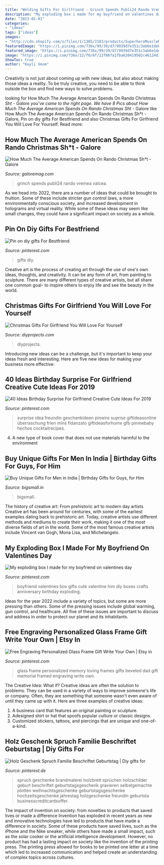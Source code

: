 ```yaml
---
title: "Welding Gifts For Girlfriend - Grinch Spends Publi24 Rando Vremea Valcea"
description: "My exploding box i made for my boyfriend on valentines day"
date: "2023-01-01"
categories:
- "ideas"
tags: ["ideas"]
images:
- "http://cdn.shopify.com/s/files/1/1305/2183/products/SuperheroMuscleMug6_1200x630.jpg?v=1603718910"
featuredImage: "https://i.pinimg.com/736x/99/39/d7/9939d7e351c3ab6e1deb5c339d85eaf7.jpg"
featured_image: "https://i.pinimg.com/736x/99/39/d7/9939d7e351c3ab6e1deb5c339d85eaf7.jpg"
image: "https://i.pinimg.com/736x/22/f0/6f/22f06fa1fba620419502c46124d3233e--boyfriend-gifts-my-boyfriend.jpg"
ShowToc: true
author: "Kayli Veum"
---
```



Creativity is not just about coming up with new ideas, but also about making those ideas a reality. To be truly creative, you need to be able to think outside the box and find new ways to solve problems.

	

		
looking for How Much The Average American Spends On Rando Christmas Sh*t - Galore you've came to the right page. We have 8 Pics about How Much The Average American Spends On Rando Christmas Sh*t - Galore like How Much The Average American Spends On Rando Christmas Sh*t - Galore, Pin on diy gifts For Bestfriend and also Christmas Gifts For Girlfriend You Will Love For Yourself. Read more:
		
    
## How Much The Average American Spends On Rando Christmas Sh*t - Galore

<img loading=lazy src="https://galoremag.com/wp-content/uploads/2016/11/the_grinch_martha_may_galore-1024x576.jpg" onerror="this.onerror=null;this.src='https://tse3.mm.bing.net/th?id=OIP.-Ncj_PnQpkX0rKLLpuueDAHaEK&amp;pid=15.1';" alt="How Much The Average American Spends On Rando Christmas Sh*t - Galore">

_Source: galoremag.com_

>grinch spends publi24 rando vremea valcea. 

	

As we head into 2022, there are a number of ideas that could be brought to fruition. Some of these include stricter gun control laws, a more environmentally conscious society, and increased development in holograms and virtual reality. While some of these ideas may seem like small changes, they could have a significant impact on society as a whole.

    
## Pin On Diy Gifts For Bestfriend

<img loading=lazy src="https://i.pinimg.com/736x/73/13/87/731387fdd2c8ae69b97399620b588c29.jpg" onerror="this.onerror=null;this.src='https://tse2.mm.bing.net/th?id=OIP.5gUJFyIoIycKiu6pP-i7-AHaJ4&amp;pid=15.1';" alt="Pin on diy gifts For Bestfriend">

_Source: pinterest.com_

>gifts diy. 

	

Creative art is the process of creating art through the use of one's own ideas, thoughts, and creativity. It can be any form of art, from painting to sculpture. There are many different types of creative artists, but all share one common goal- to inspire others to enjoy life and see the beauty in the world.

    
## Christmas Gifts For Girlfriend You Will Love For Yourself

<img loading=lazy src="https://diyprojects.com/wp-content/uploads/2014/11/Main-Project-Photo2.jpg" onerror="this.onerror=null;this.src='https://tse1.mm.bing.net/th?id=OIP.jPhbnr2GQdLbZUweXlmFsAHaLI&amp;pid=15.1';" alt="Christmas Gifts For Girlfriend You Will Love For Yourself">

_Source: diyprojects.com_

>diyprojects. 

	

Introducing new ideas can be a challenge, but it's important to keep your ideas fresh and interesting. Here are five new ideas for making your business more effective:

    
## 40 Ideas Birthday Surprise For Girlfriend Creative Cute Ideas For 2019

<img loading=lazy src="https://i.pinimg.com/736x/5c/f7/5f/5cf75f317e13e1576ab7e1d0bc9671c0.jpg" onerror="this.onerror=null;this.src='https://tse2.mm.bing.net/th?id=OIP.LcpULMkXhHME85l_eXW8DQAAAA&amp;pid=15.1';" alt="40 Ideas Birthday Surprise For Girlfriend Creative Cute Ideas For 2019">

_Source: pinterest.com_

>surprise idea freundin geschenkideen pinwire suprise giftideasonline überraschung frien mins fidanzato giftideasforhome gfb pinmebaby hechos cocktailrecipes. 

	

4. A new type of book cover that does not use materials harmful to the environment 

    
## Buy Unique Gifts For Men In India | Birthday Gifts For Guys, For Him

<img loading=lazy src="http://cdn.shopify.com/s/files/1/1305/2183/products/SuperheroMuscleMug6_1200x630.jpg?v=1603718910" onerror="this.onerror=null;this.src='https://tse2.mm.bing.net/th?id=OIP.JFa4QdJ2qV2EquKC6-_kxgHaHa&amp;pid=15.1';" alt="Buy Unique Gifts For Men in India | Birthday Gifts for Guys, for Him">

_Source: bigsmall.in_

>bigsmall. 

	

The history of creative art: From prehistoric art to modern day artists
Creative art has been around for centuries, with some of the earliest examples dating back to prehistoric art. Today, creative artists use different methods and mediums to create their work, making it one of the most diverse fields of art in the world. Some of the most famous creative artists include Vincent van Gogh, Mona Lisa, and Michelangelo.

    
## My Exploding Box I Made For My Boyfriend On Valentines Day

<img loading=lazy src="https://i.pinimg.com/736x/22/f0/6f/22f06fa1fba620419502c46124d3233e--boyfriend-gifts-my-boyfriend.jpg" onerror="this.onerror=null;this.src='https://tse1.mm.bing.net/th?id=OIP._xgHVkzRk9XtUX9g0gnu-wHaJ3&amp;pid=15.1';" alt="My exploding box I made for my boyfriend on valentines day">

_Source: pinterest.com_

>boyfriend valentines box gifts cute valentine him diy boxes crafts anniversary birthday exploding. 

	

Ideas for the year 2022 include a variety of topics, but some are more pressing than others. Some of the pressing issues include global warming, gun control, and healthcare. All five of these issues are important to discuss and address in order to protect our planet and its inhabitants.

    
## Free Engraving Personalized Glass Frame Gift Write Your Own | Etsy In

<img loading=lazy src="https://i.pinimg.com/736x/99/39/d7/9939d7e351c3ab6e1deb5c339d85eaf7.jpg" onerror="this.onerror=null;this.src='https://tse2.mm.bing.net/th?id=OIP._o1_r-AWvmyksVEWY8yu0gHaHa&amp;pid=15.1';" alt="Free Engraving Personalized Glass Frame Gift Write Your Own | Etsy in">

_Source: pinterest.com_

>glass frame personalized memory loving frames gifts beveled dad gift memorial framed engraving write own. 

	

The Creative Idea: What if?
Creative ideas are often the solution to problems. They can be used in a variety of ways to improve someone's life or company. Often, they are something that someone wasn't even aware of until they came up with it. Here are three examples of creative ideas: 
1. A business card that features an original painting or sculpture. 
2. Adesigned shirt or hat that spoofs popular culture or classic designs. 
3. Customized stickers, tattoos, and piercings that are unique and one-of-a-kind.

    
## Holz Geschenk Spruch Familie Beschriftet Geburtstag | Diy Gifts For

<img loading=lazy src="https://i.pinimg.com/736x/8d/fb/4a/8dfb4ad83e76d8785f532d09b5a38218.jpg" onerror="this.onerror=null;this.src='https://tse1.mm.bing.net/th?id=OIP.U8DE4lS66WVwI7y7wnq-sAHaJ3&amp;pid=15.1';" alt="Holz Geschenk Spruch Familie Beschriftet Geburtstag | Diy gifts for">

_Source: pinterest.de_

>spruch geschenke brandmalerei holzbrett sprüchen holzschilder geburt beschriftet geburtstagsgeschenk gravieren selbstgemachte plotten weihnachtsgeschenke geburtstagsgeschenke hochzeitsgeschenke jahrestag holzgeschenke freundin geburtsta businesscreditcardsoffer. 

	

The impact of invention on society: from novelties to products that saved lives or made a difference
Invention has exploded in recent years as new and innovative technologies have led to products that have made a difference in society. Some of these products have saved lives, such as the iPhone and the Nike sneaker, while others have made a small impact, such as the solar cooker or the artificial intelligence development. However, no product has had a lasting impact on society like the invention of the printing press. The printing press allowed for books to be printed one letter at a time which led to increased communication and helped create an understanding of complex topics across cultures.


